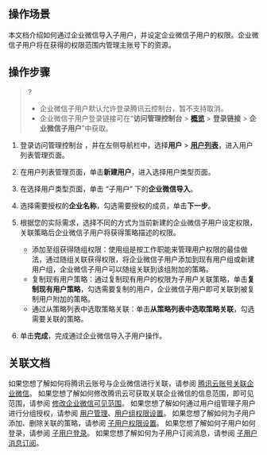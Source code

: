 ## 操作场景

本文档介绍如何通过企业微信导入子用户，并设定企业微信子用户的权限。企业微信子用户将在获得的权限范围内管理主账号下的资源。

## 操作步骤

> ? 
> - 企业微信子用户默认允许登录腾讯云控制台，暂不支持取消。
> - 企业微信子用户登录链接可在“**访问管理控制台** > **[概览](https://console.cloud.tencent.com/cam/overview)** > **登录链接** > **企业微信子用户**”中获取。

1. 登录访问管理控制台 ，并在左侧导航栏中，选择**用户** > **[用户列表](https://console.cloud.tencent.com/cam)**，进入用户列表管理页面。
2. 在用户列表管理页面，单击**新建用户**，进入选择用户类型页面。
3. 在选择用户类型页面，单击 “子用户” 下的**企业微信导入**。
4. 选择需要授权的**企业名称**，勾选需要授权的成员，单击**下一步**。
5. 根据您的实际需求，选择不同的方式为当前新建的企业微信子用户设定权限，关联策略后企业微信子用户将获得策略描述的权限。
	- 添加至组获得随组权限：使用组是按工作职能来管理用户权限的最佳做法，通过随组关联获得权限，将企业微信子用户添加到现有用户组或新建用户组，企业微信子用户可以随组关联到该组附加的策略。
	- 复制现有用户策略：通过复制现有用户的权限为子用户关联策略，单击**复制现有用户策略**，勾选需要复制的用户，企业微信子用户即可关联到被复制用户附加的策略。
	- 通过从策略列表中选取策略关联：单击**从策略列表中选取策略关联**，勾选需要关联的策略。

6. 单击**完成**，完成通过企业微信导入子用户操作。

## 关联文档

 如果您想了解如何将腾讯云账号与企业微信进行关联，请参阅 [腾讯云账号关联企业微信](https://cloud.tencent.com/document/product/598/14482)。
 如果您想了解如何修改腾讯云可获取关联企业微信的信息范围，即可见范围，请参阅 [修改企业微信可见范围](https://cloud.tencent.com/document/product/598/36314)。
 如果您想了解如何通过用户组管理子用户进行分组授权，请参阅 [用户管理](https://cloud.tencent.com/document/product/598/10599)、[用户组权限设置](https://cloud.tencent.com/document/product/598/37299)。
如果您想了解如何为子用户添加、删除关联的策略，请参阅 [子用户权限设置](https://cloud.tencent.com/document/product/598/36256)。
如果您想了解如何子用户如何登录，请参阅 [子用户登录](https://cloud.tencent.com/document/product/598/39133)。
如果您想了解如何为子用户订阅消息，请参阅 [子用户消息订阅](https://cloud.tencent.com/document/product/598/36257)。
